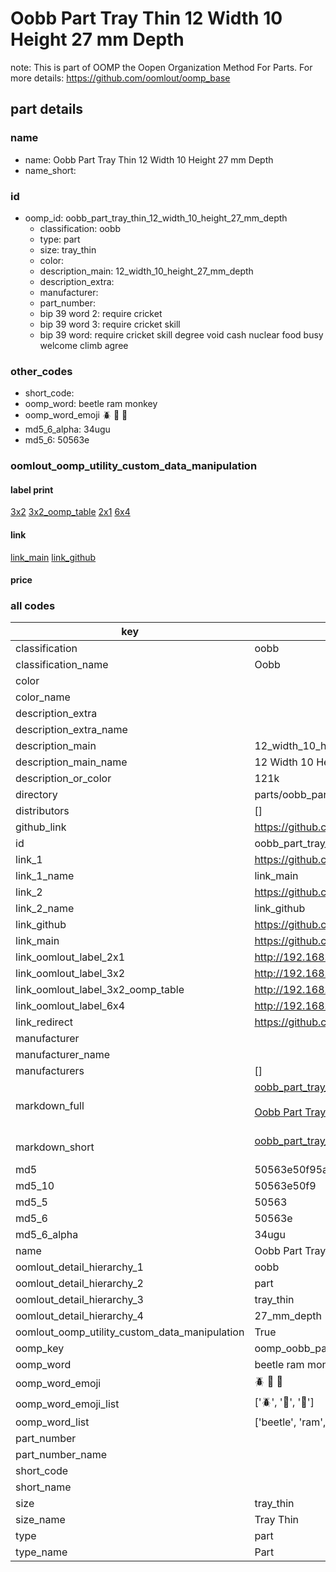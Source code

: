 # Oobb Part Tray Thin 12 Width 10 Height 27 mm Depth  

note: This is part of OOMP the Oopen Organization Method For Parts. For more details: https://github.com/oomlout/oomp_base

##  part details
  







### name
* name: Oobb Part Tray Thin 12 Width 10 Height 27 mm Depth
* name_short: 
### id
* oomp_id: oobb_part_tray_thin_12_width_10_height_27_mm_depth
  * classification: oobb
  * type: part
  * size: tray_thin
  * color: 
  * description_main: 12_width_10_height_27_mm_depth
  * description_extra: 
  * manufacturer: 
  * part_number: 
  * bip 39 word 2: require cricket
  * bip 39 word 3: require cricket skill
  * bip 39 word: require cricket skill degree void cash nuclear food busy welcome climb agree

### other_codes
* short_code: 
* oomp_word: beetle ram monkey
* oomp_word_emoji :beetle: :ram: :monkey:
* md5_6_alpha: 34ugu
* md5_6: 50563e






### oomlout_oomp_utility_custom_data_manipulation
#### label print
[3x2](http://192.168.1.245:1112/?label=oomp%2034ugu)
[3x2_oomp_table](http://192.168.1.108:1112/?label=oomp%2034ugu)
[2x1](http://192.168.1.242:1112/?label=oomp%2034ugu)
[6x4](http://192.168.1.55:1112/?label=oomp%2034ugu)    

#### link

[link_main](https://github.com/oomlout/oomlout_oomp_version_1_messy/tree/main/parts/oobb_part_tray_thin_12_width_10_height_27_mm_depth) [link_github](https://github.com/oomlout/oomlout_oomp_version_1_messy/tree/main/parts/oobb_part_tray_thin_12_width_10_height_27_mm_depth)                             

#### price







### all codes 
| key | value |  
| --- | --- |  
| classification | oobb |  
| classification_name | Oobb |  
| color |  |  
| color_name |  |  
| description_extra |  |  
| description_extra_name |  |  
| description_main | 12_width_10_height_27_mm_depth |  
| description_main_name | 12 Width 10 Height 27 mm Depth |  
| description_or_color | 121k |  
| directory | parts/oobb_part_tray_thin_12_width_10_height_27_mm_depth |  
| distributors | [] |  
| github_link | https://github.com/oomlout/oomlout_oomp_part_src/tree/main/parts/oobb_part_tray_thin_12_width_10_height_27_mm_depth |  
| id | oobb_part_tray_thin_12_width_10_height_27_mm_depth |  
| link_1 | https://github.com/oomlout/oomlout_oomp_version_1_messy/tree/main/parts/oobb_part_tray_thin_12_width_10_height_27_mm_depth |  
| link_1_name | link_main |  
| link_2 | https://github.com/oomlout/oomlout_oomp_version_1_messy/tree/main/parts/oobb_part_tray_thin_12_width_10_height_27_mm_depth |  
| link_2_name | link_github |  
| link_github | https://github.com/oomlout/oomlout_oomp_version_1_messy/tree/main/parts/oobb_part_tray_thin_12_width_10_height_27_mm_depth |  
| link_main | https://github.com/oomlout/oomlout_oomp_version_1_messy/tree/main/parts/oobb_part_tray_thin_12_width_10_height_27_mm_depth |  
| link_oomlout_label_2x1 | http://192.168.1.242:1112/?label=oomp%2034ugu |  
| link_oomlout_label_3x2 | http://192.168.1.245:1112/?label=oomp%2034ugu |  
| link_oomlout_label_3x2_oomp_table | http://192.168.1.108:1112/?label=oomp%2034ugu |  
| link_oomlout_label_6x4 | http://192.168.1.55:1112/?label=oomp%2034ugu |  
| link_redirect | https://github.com/oomlout/oomlout_oomp_version_1_messy/tree/main/parts/oobb_part_tray_thin_12_width_10_height_27_mm_depth |  
| manufacturer |  |  
| manufacturer_name |  |  
| manufacturers | [] |  
| markdown_full | [oobb_part_tray_thin_12_width_10_height_27_mm_depth](none)<br>[](none)<br>[Oobb Part Tray Thin 12 Width 10 Height 27 Mm Depth](none)<br><br> |  
| markdown_short | [oobb_part_tray_thin_12_width_10_height_27_mm_depth](none)<br><br> |  
| md5 | 50563e50f95ad2e88d7ac39d94ccddb8 |  
| md5_10 | 50563e50f9 |  
| md5_5 | 50563 |  
| md5_6 | 50563e |  
| md5_6_alpha | 34ugu |  
| name | Oobb Part Tray Thin 12 Width 10 Height 27 mm Depth |  
| oomlout_detail_hierarchy_1 | oobb |  
| oomlout_detail_hierarchy_2 | part |  
| oomlout_detail_hierarchy_3 | tray_thin |  
| oomlout_detail_hierarchy_4 | 27_mm_depth |  
| oomlout_oomp_utility_custom_data_manipulation | True |  
| oomp_key | oomp_oobb_part_tray_thin_12_width_10_height_27_mm_depth |  
| oomp_word | beetle ram monkey |  
| oomp_word_emoji | :beetle: :ram: :monkey: |  
| oomp_word_emoji_list | [':beetle:', ':ram:', ':monkey:'] |  
| oomp_word_list | ['beetle', 'ram', 'monkey'] |  
| part_number |  |  
| part_number_name |  |  
| short_code |  |  
| short_name |  |  
| size | tray_thin |  
| size_name | Tray Thin |  
| type | part |  
| type_name | Part |  

